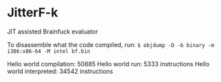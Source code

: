 # JitterF-k
JIT assisted Brainfuck evaluator

To disassemble what the code compiled, run:
`$ objdump -D -b binary -m i386:x86-64 -M intel bf.bin`

Hello world compilation: 50885
Hello world run: 5333 instructions
Hello world interpreted: 34542 instructions
